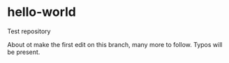 # hello-world
Test repository

About ot make the first edit on this branch, many more to follow. Typos will be present.

